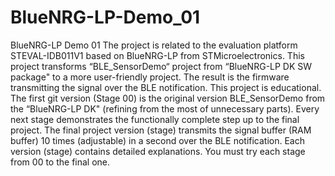 # BlueNRG-LP-Demo_01
BlueNRG-LP Demo 01
The project is related to the evaluation platform STEVAL-IDB011V1 based on BlueNRG-LP from STMicroelectronics. 
This project transforms “BLE_SensorDemo“ project from “BlueNRG-LP DK SW package"  to a more user-friendly project. The result is the firmware transmitting the signal over the BLE notification. 
This project is educational. The first git version (Stage 00) is the original version BLE_SensorDemo from the “BlueNRG-LP DK" (refining from the most of unnecessary parts). Every next stage demonstrates the functionally complete step up to the final project. 
The final project version (stage) transmits the signal buffer (RAM buffer) 10 times (adjustable) in a second over the BLE notification. 
Each version (stage) contains detailed explanations. 
You must try each stage from 00 to the final one. 
